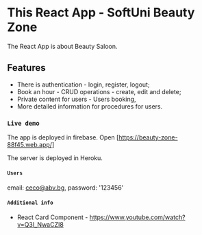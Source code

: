 # This React App - SoftUni Beauty Zone

The React App is about Beauty Saloon.


## Features
- There is authentication - login, register, logout;
- Book an hour - CRUD operations - create, edit and delete;
- Private content for users - Users booking,
- More detailed information for procedures for users.

### `Live demo`

The app is deployed in firebase.
Open [https://beauty-zone-88f45.web.app/]

The server is deployed in Heroku.

#### `Users`

email: ceco@abv.bg,
password: '123456'


#### `Additional info`
- React Card Component - https://www.youtube.com/watch?v=Q3I_NwaCZI8
